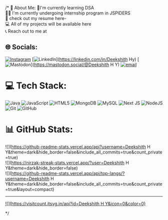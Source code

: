 /* 💫 About Me:
🌱I'm currently learning DSA<br>👨‍🎓 I'm currently undergoing internship program in JSPIDERS<br>📖 check out my resume here-<br>💻 All of my projects will be available here<br>📞 Reach out to me at


## 🌐 Socials:
[![Instagram](https://img.shields.io/badge/Instagram-%23E4405F.svg?logo=Instagram&logoColor=white)](https://instagram.com/deekshith_gowda77) [![LinkedIn](https://img.shields.io/badge/LinkedIn-%230077B5.svg?logo=linkedin&logoColor=white)](https://linkedin.com/in/Deekshith Hy) [![Mastodon](https://img.shields.io/badge/-MASTODON-%232B90D9?logo=mastodon&logoColor=white)](https://mastodon.social/@Deekshith H Y) [![email](https://img.shields.io/badge/Email-D14836?logo=gmail&logoColor=white)](mailto:deekshithhy2005@gmail.com) 

# 💻 Tech Stack:
![Java](https://img.shields.io/badge/java-%23ED8B00.svg?style=for-the-badge&logo=openjdk&logoColor=white) ![JavaScript](https://img.shields.io/badge/javascript-%23323330.svg?style=for-the-badge&logo=javascript&logoColor=%23F7DF1E) ![HTML5](https://img.shields.io/badge/html5-%23E34F26.svg?style=for-the-badge&logo=html5&logoColor=white) ![MongoDB](https://img.shields.io/badge/MongoDB-%234ea94b.svg?style=for-the-badge&logo=mongodb&logoColor=white) ![MySQL](https://img.shields.io/badge/mysql-4479A1.svg?style=for-the-badge&logo=mysql&logoColor=white) ![Next JS](https://img.shields.io/badge/Next-black?style=for-the-badge&logo=next.js&logoColor=white) ![NodeJS](https://img.shields.io/badge/node.js-6DA55F?style=for-the-badge&logo=node.js&logoColor=white) ![Git](https://img.shields.io/badge/git-%23F05033.svg?style=for-the-badge&logo=git&logoColor=white) ![GitHub](https://img.shields.io/badge/github-%23121011.svg?style=for-the-badge&logo=github&logoColor=white)
# 📊 GitHub Stats:
![](https://github-readme-stats.vercel.app/api?username=Deekshith H Y&theme=dark&hide_border=false&include_all_commits=true&count_private=true)<br/>
![](https://nirzak-streak-stats.vercel.app/?user=Deekshith H Y&theme=dark&hide_border=false)<br/>
![](https://github-readme-stats.vercel.app/api/top-langs/?username=Deekshith H Y&theme=dark&hide_border=false&include_all_commits=true&count_private=true&layout=compact)

---
[![](https://visitcount.itsvg.in/api?id=Deekshith H Y&icon=0&color=0)](https://visitcount.itsvg.in)

<!-- Proudly created with GPRM ( https://gprm.itsvg.in ) -->*/

